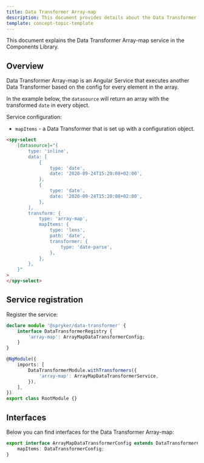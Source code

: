 ```yaml
---
title: Data Transformer Array-map
description: This document provides details about the Data Transformer Array-map service in the Components Library.
template: concept-topic-template
---
```


This document explains the Data Transformer Array-map service in the Components Library.

## Overview

Data Transformer Array-map is an Angular Service that executes another Data Transformer based on the config for every element in the array.

In the example below, the `datasource` will return an array with the transformed `date` in every object.

Service configuration:

- `mapItems` - a Data Transformer that is set up with a configuration object.

```html
<spy-select
    [datasource]="{
        type: 'inline',
        data: [
            {
                type: 'date',
                date: '2020-09-24T15:20:08+02:00',
            },
            {
                type: 'date',
                date: '2020-09-24T15:20:08+02:00',
            },
        ],
        transform: {
            type: 'array-map',
            mapItems: {
                type: 'lens',
                path: 'date',
                transformer: {
                    type: 'date-parse',
                },
            },
        },
    }"
>
</spy-select>
```

## Service registration

Register the service:

```ts
declare module '@spryker/data-transformer' {
    interface DataTransformerRegistry {
        'array-map': ArrayMapDataTransformerConfig;
    }
}

@NgModule({
    imports: [
        DataTransformerModule.withTransformers({
            'array-map': ArrayMapDataTransformerService,
        }),
    ],
})
export class RootModule {}
```

## Interfaces

Below you can find interfaces for the Data Transformer Array-map:

```ts
export interface ArrayMapDataTransformerConfig extends DataTransformerConfig {
    mapItems: DataTransformerConfig;
}
```
